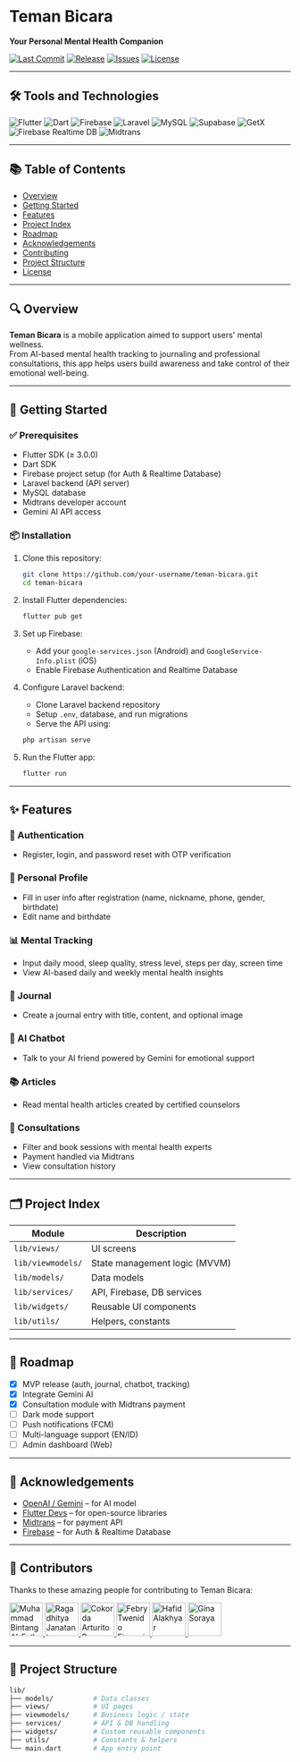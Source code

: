 # Teman Bicara  
**Your Personal Mental Health Companion**  

[![Last Commit](https://img.shields.io/github/last-commit/alfathoshi/temanbicara?color=blue)](https://github.com/alfathoshi/temanbicara/commits/main)
[![Release](https://img.shields.io/github/v/release/alfathoshi/temanbicara?color=green)](https://github.com/alfathoshi/temanbicara/releases)
[![Issues](https://img.shields.io/github/issues/alfathoshi/temanbicara)](https://github.com/alfathoshi/temanbicara/issues)
[![License](https://img.shields.io/github/license/alfathoshi/temanbicara)](LICENSE)

---

## 🛠️ Tools and Technologies

<p align="left"> <img alt="Flutter" src="https://img.shields.io/badge/Flutter-02569B?style=for-the-badge&logo=flutter&logoColor=white"/> <img alt="Dart" src="https://img.shields.io/badge/Dart-0175C2?style=for-the-badge&logo=dart&logoColor=white"/> <img alt="Firebase" src="https://img.shields.io/badge/Firebase-FFCA28?style=for-the-badge&logo=firebase&logoColor=black"/> <img alt="Laravel" src="https://img.shields.io/badge/Laravel-FF2D20?style=for-the-badge&logo=laravel&logoColor=white"/> <img alt="MySQL" src="https://img.shields.io/badge/MySQL-4479A1?style=for-the-badge&logo=mysql&logoColor=white"/> <img alt="Supabase" src="https://img.shields.io/badge/Supabase-3ECF8E?style=for-the-badge&logo=supabase&logoColor=white"/> <img alt="GetX" src="https://img.shields.io/badge/GetX-68D391?style=for-the-badge&logo=github&logoColor=white"/> <img alt="Firebase Realtime DB" src="https://img.shields.io/badge/Firebase_Realtime_DB-FFCA28?style=for-the-badge&logo=firebase&logoColor=black"/> <img alt="Midtrans" src="https://img.shields.io/badge/Midtrans-0086C3?style=for-the-badge&logo=google-pay&logoColor=white"/> </p>

---

## 📚 Table of Contents

- [Overview](#-overview)  
- [Getting Started](#-getting-started)  
- [Features](#-features)  
- [Project Index](#-project-index)  
- [Roadmap](#-roadmap)  
- [Acknowledgements](#-acknowledgements)  
- [Contributing](#-contributing)  
- [Project Structure](#-project-structure)  
- [License](#-license)  

---

## 🔍 Overview

**Teman Bicara** is a mobile application aimed to support users' mental wellness.  
From AI-based mental health tracking to journaling and professional consultations, this app helps users build awareness and take control of their emotional well-being.

---

## 🚀 Getting Started

### ✅ Prerequisites

- Flutter SDK (≥ 3.0.0)  
- Dart SDK  
- Firebase project setup (for Auth & Realtime Database)  
- Laravel backend (API server)  
- MySQL database  
- Midtrans developer account  
- Gemini AI API access  

### 📦 Installation

1. Clone this repository:

    ```bash
    git clone https://github.com/your-username/teman-bicara.git
    cd teman-bicara
    ```

2. Install Flutter dependencies:

    ```bash
    flutter pub get
    ```

3. Set up Firebase:

    - Add your `google-services.json` (Android) and `GoogleService-Info.plist` (iOS)  
    - Enable Firebase Authentication and Realtime Database  

4. Configure Laravel backend:

    - Clone Laravel backend repository  
    - Setup `.env`, database, and run migrations  
    - Serve the API using:

    ```bash
    php artisan serve
    ```

5. Run the Flutter app:

    ```bash
    flutter run
    ```

---

## ✨ Features

### 🔐 Authentication

- Register, login, and password reset with OTP verification  

### 👤 Personal Profile

- Fill in user info after registration (name, nickname, phone, gender, birthdate)  
- Edit name and birthdate  

### 📊 Mental Tracking

- Input daily mood, sleep quality, stress level, steps per day, screen time  
- View AI-based daily and weekly mental health insights  

### 📓 Journal

- Create a journal entry with title, content, and optional image  

### 🤖 AI Chatbot

- Talk to your AI friend powered by Gemini for emotional support  

### 📚 Articles

- Read mental health articles created by certified counselors  

### 💬 Consultations

- Filter and book sessions with mental health experts  
- Payment handled via Midtrans  
- View consultation history  

---

## 🗂️ Project Index

| Module            | Description                          |
|-------------------|--------------------------------------|
| `lib/views/`      | UI screens                           |
| `lib/viewmodels/` | State management logic (MVVM)        |
| `lib/models/`     | Data models                          |
| `lib/services/`   | API, Firebase, DB services           |
| `lib/widgets/`    | Reusable UI components               |
| `lib/utils/`      | Helpers, constants                   |

---

## 🧭 Roadmap

- [x] MVP release (auth, journal, chatbot, tracking)  
- [x] Integrate Gemini AI  
- [x] Consultation module with Midtrans payment  
- [ ] Dark mode support  
- [ ] Push notifications (FCM)  
- [ ] Multi-language support (EN/ID)  
- [ ] Admin dashboard (Web)  

---

## 🙌 Acknowledgements

- [OpenAI / Gemini](https://deepmind.google/technologies/gemini/) – for AI model  
- [Flutter Devs](https://flutter.dev) – for open-source libraries  
- [Midtrans](https://midtrans.com) – for payment API  
- [Firebase](https://firebase.google.com) – for Auth & Realtime Database  

---

## 👥 Contributors

Thanks to these amazing people for contributing to Teman Bicara:

<a href="https://github.com/alfathoshi">
  <img src="https://avatars.githubusercontent.com/u/alfathoshi?v=4" width="60" alt="Muhammad Bintang Al-Fath"/>
</a>
<a href="https://github.com/Raga-Git">
  <img src="https://avatars.githubusercontent.com/u/Raga-Git?v=4" width="60" alt="Ragadhitya Janatantra Koeshutama"/>
</a>
<a href="https://github.com/RevanArturito">
  <img src="https://avatars.githubusercontent.com/u/RevanArturito?v=4" width="60" alt="Cokorda Arturito Revan Putra Diarta"/>
</a>
<a href="https://github.com/Febry3">
  <img src="https://avatars.githubusercontent.com/u/Febry3?v=4" width="60" alt="Febry Twenido Firmanio"/>
</a>
<a href="https://github.com/hafiiddd">
  <img src="https://avatars.githubusercontent.com/u/hafiiddd?v=4" width="60" alt="Hafid Alakhyar"/>
</a>
<a href="https://github.com/GinaSoraya">
  <img src="https://avatars.githubusercontent.com/u/GinaSoraya?v=4" width="60" alt="Gina Soraya"/>
</a>

---

## 🧱 Project Structure

```bash
lib/
├── models/          # Data classes
├── views/           # UI pages
├── viewmodels/      # Business logic / state
├── services/        # API & DB handling
├── widgets/         # Custom reusable components
├── utils/           # Constants & helpers
└── main.dart        # App entry point
